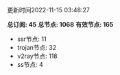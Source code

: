 更新时间2022-11-15 03:48:27

**总订阅: 45**
**总节点: 1068**
**有效节点: 165**
- ssr节点: 11
- trojan节点: 32
- v2ray节点: 118
- ss节点: 4
